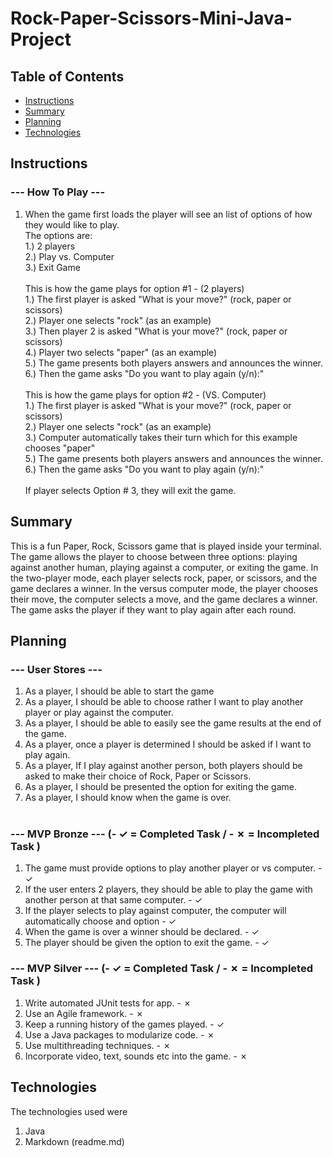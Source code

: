 # Rock-Paper-Scissors-Mini-Java-Project


## Table of Contents

- [Instructions](#instructions)
- [Summary](#summary)
- [Planning](#planning)
- [Technologies](#technologies)



## Instructions

### --- How To Play ---

1. When the game first loads the player will see an list of options of how they would like to play.<br> 
    The options are:<br>
      1.) 2 players<br>
      2.) Play vs. Computer<br>
      3.) Exit Game<br><br>
This is how the game plays for option #1 - (2 players)<br>
    1.) The first player is asked "What is your move?" (rock, paper or scissors) <br>
    2.) Player one selects "rock" (as an example)<br>
    3.) Then player 2 is asked "What is your move?" (rock, paper or scissors)<br>
    4.) Player two selects "paper" (as an example)<br>
    5.) The game presents both players answers and announces the winner.<br>
    6.) Then the game asks "Do you want to play again (y/n):"<br><br>
This is how the game plays for option #2 - (VS. Computer)<br>
    1.) The first player is asked "What is your move?" (rock, paper or scissors) <br>
    2.) Player one selects "rock" (as an example)<br>
    3.) Computer automatically takes their turn which for this example chooses "paper"<br>
    5.) The game presents both players answers and announces the winner.<br>
    6.) Then the game asks "Do you want to play again (y/n):"<br><br>
If player selects Option # 3, they will exit the game.<br>


## Summary


This is a fun Paper, Rock, Scissors game that is played inside your terminal.
The game allows the player to choose between three options: playing against another human, playing against a computer, or exiting the game. In the two-player mode, each player selects rock, paper, or scissors, and the game declares a winner. In the versus computer mode, the player chooses their move, the computer selects a move, and the game declares a winner. The game asks the player if they want to play again after each round.

## Planning

### --- User Stores ---
1. As a player, I should be able to start the game<br>
2. As a player, I should be able to choose rather I want to play another player or play against the computer.<br>
3. As a player, I should be able to easily see the game results at the end of the game.<br>
4. As a player, once a player is determined I should be asked if I want to play again.<br>
5. As a player, If I play against another person, both players should be asked to make their choice of Rock, Paper or Scissors.<br>
6. As a player, I should be presented the option for exiting the game.<br>
7. As a player, I should know when the game is over.<br><br>

### --- MVP Bronze --- (- ✓ = Completed Task / - ✗ = Incompleted Task )

1. The game must provide options to play another player or vs computer. - ✓ <br>
2. If the user enters 2 players, they should be able to play the game with another person at that same computer. - ✓   <br>
3. If the player selects to play against computer, the computer will automatically choose and option - ✓  <br>
4. When the game is over a winner should be declared. - ✓  <br>
5. The player should be given the option to exit the game. - ✓ <br>



### --- MVP Silver --- (- ✓ = Completed Task / - ✗ = Incompleted Task )

1. Write automated JUnit tests for app. - ✗ <br>
2. Use an Agile framework.  - ✗ <br>
3. Keep a running history of the games played. - ✓  <br>
4. Use a Java packages to modularize code. - ✗  <br>
5. Use multithreading techniques. - ✗  <br>
6. Incorporate video, text, sounds etc into the game. - ✗  <br>


## Technologies

The technologies used were <br>

1. Java<br>
2. Markdown (readme.md) <br>


